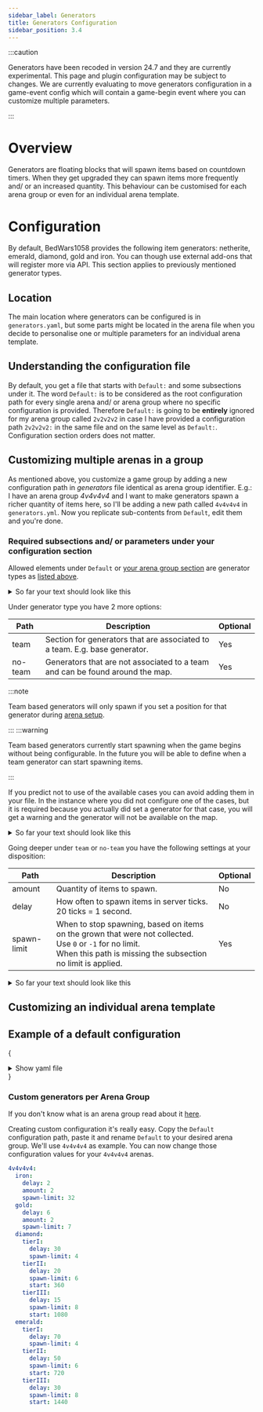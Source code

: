 ```yaml
---
sidebar_label: Generators
title: Generators Configuration
sidebar_position: 3.4
---
```


:::caution

Generators have been recoded in version 24.7 and they are currently experimental. This page and plugin configuration may be subject to changes.
We are currently evaluating to move generators configuration in a game-event config which will contain a game-begin event
where you can customize multiple parameters.

:::

# Overview
Generators are floating blocks that will spawn items based on countdown timers. When they get upgraded they can spawn
items more frequently and/ or an increased quantity. This behaviour can be customised for each arena group or even for
an individual arena template.

# Configuration
By default, BedWars1058 provides the following item generators: netherite, emerald, diamond, gold and iron. You can
though use external add-ons that will register more via API. This section applies to previously mentioned generator
types.

## Location
The main location where generators can be configured is in `generators.yaml`, but some parts might be located in the
arena file when you decide to personalise one or multiple parameters for an individual arena template.

## Understanding the configuration file
By default, you get a file that starts with `Default:` and some subsections under it. The word `Default:` is to be
considered as the root configuration path for every single arena and/ or arena group where no specific configuration
is provided. Therefore `Default:` is going to be **entirely** ignored for my arena group called `2v2v2v2` in case I 
have provided a configuration path `2v2v2v2:` in the same file and on the same level as `Default:`.
Configuration section orders does not matter.

## Customizing multiple arenas in a group
As mentioned above, you customize a game group by adding a new configuration path in _generators_ file identical as
arena group identifier. E.g.: I have an arena group _4v4v4v4_ and I want to make generators spawn a richer quantity
of items here, so I'll be adding a new path called `4v4v4v4` in `generators.yml`. Now you replicate sub-contents from
`Default`, edit them and you're done.

### Required subsections and/ or parameters under your configuration section
Allowed elements under `Default` or [your arena group section](#custom-generators-per-arena-group) are generator
types as [listed above](#configuration).

<details>
<summary>So far your text should look like this</summary>

```yaml title="generators.yml"
myArenaGroup:
  generatorType:
```

If you really don't get the above piece **eat** this:

```yaml title="generators.yml"
4v4v4v4:
  diamond:
```
</details>


Under generator type you have 2 more options:

| Path    | Description                                                                   | Optional |
|---------|-------------------------------------------------------------------------------|----------|
| team    | Section for generators that are associated to a team. E.g. base generator.    | Yes      |
| no-team | Generators that are not associated to a team and can be found around the map. | Yes      |

:::note

Team based generators will only spawn if you set a position for that generator during [arena setup](../setup/creating-arenas.md).

:::
:::warning

Team based generators currently start spawning when the game begins without being configurable. 
In the future you will be able to define when a team generator can start spawning items.

:::

If you predict not to use of the available cases you can avoid adding them in your file. In the instance where you
did not configure one of the cases, but it is required because you actually did set a generator for that case, you
will get a warning and the generator will not be available on the map.

<details>
<summary>So far your text should look like this</summary>

```yaml title="generators.yml"
myArenaGroup:
  generatorType:
    team:
    no-team:

```

If you really don't get the above piece **eat** this:

```yaml title="generators.yml"
4v4v4v4:
  diamond:
    team:
    no-team:
```
</details>


Going deeper under `team` or `no-team` you have the following settings at your disposition:

| Path        | Description                                                                                                                                                                      | Optional |
|-------------|----------------------------------------------------------------------------------------------------------------------------------------------------------------------------------|----------|
| amount      | Quantity of items to spawn.                                                                                                                                                      | No       |
| delay       | How often to spawn items in server ticks. 20 ticks = 1 second.                                                                                                                   | No       |
| spawn-limit | When to stop spawning, based on items on the grown that were not collected.<br/> Use `0` or `-1` for no limit.<br/>When this path is missing the subsection no limit is applied. | Yes      |

<details>
<summary>So far your text should look like this</summary>

```yaml title="generators.yml"
myArenaGroup:
  generatorType:
    team:
      amount: 2
      delay: 200
      spawn-limit: 10
    no-team:
      amount: 2
      delay: 1000
      spawn-limit: 10
```
</details>

## Customizing an individual arena template

## Example of a default configuration
{
<details>
<summary>Show yaml file</summary>

```yaml
#Under the "Default" configuration section there is the configuration for all the arena groups
#without a specified configuration. If you don't know what an arena group is you should read
#about them here: https://wiki.andrei1058.dev/docs/BedWars1058/setup/arena-groups
Default:
  #This contains the default settings for the iron generator on a team base
  #A player can change those values for his team buying upgrades
  #from the team upgrades NPC
  iron:
    #This is the iron-spawn delay in seconds
    delay: 2
    #How many iron ingots to spawn at once
    amount: 2
    #If the amount of iron ingots spawned on your generator
    #is equal to this, it won't spawn items anymore until
    #you collect the dropped items.
    spawn-limit: 32

  #This contains the settings for the gold generator on a team base
  #A player can change those values for his team buying upgrades
  #from the team upgrades NPC
  gold:
    #This is the gold-spawn delay in seconds
    delay: 6
    #How many gold ingots to spawn at once
    amount: 2
    #If the amount of gold ingots spawned on your generator
    #is equal to this, it won't spawn items anymore until
    #you collect the dropped items.
    spawn-limit: 7

  #This contains the settings for the diamond generators on a map
  diamond:
    #Settings for tier I
    tierI:
      #This is the diamond-spawn delay in seconds
      delay: 30
      #If the amount of diamonds spawned on a generator
      #is equal to this, it won't spawn items anymore until
      #you collect the dropped items
      spawn-limit: 4

    #Settings for tier II
    tierII:
      #This is the diamond-spawn delay in seconds
      delay: 20
      #If the amount of diamonds spawned on a generator
      #is equal to this, it won't spawn items anymore until
      #you collect the dropped items.
      spawn-limit: 6
      #When to upgrade diamond generators tier
      #Time in seconds
      #Upgrade after 360 seconds since the game start
      start: 360

    #Settings for tier III
    tierIII:
      #This is the diamond-spawn delay in seconds
      delay: 15
      #If the amount of diamonds spawned on a generator
      #is equal to this, it won't spawn items anymore until
      #you collect the dropped items.
      spawn-limit: 8
      #When to upgrade diamond generators tier
      #Time in seconds
      #Upgrade after 1080 seconds since tier II upgrade
      start: 1080
  emerald:
    #Settings for tier I
    tierI:
      #This is the emerald-spawn delay in seconds
      delay: 70
      #If the amount of emeralds spawned on a generator
      #is equal to this, it won't spawn items anymore until
      #you collect the dropped items.
      spawn-limit: 4

    #Settings for tier II
    tierII:
      #This is the emerald-spawn delay in seconds
      delay: 50
      #If the amount of emeralds spawned on a generator
      #is equal to this, it won't spawn items anymore until
      #you collect the dropped items.
      spawn-limit: 6
      #When to upgrade emerald generators tier
      #Time in seconds
      #Upgrade after 720 seconds since the game start
      start: 720

    #Settings for tier III
    tierIII:
      #This is the emerald-spawn delay in seconds
      delay: 30
      #If the amount of emeralds spawned on a generator
      #is equal to this, it won't spawn items anymore until
      #you collect the dropped items.
      spawn-limit: 8
      #When to upgrade emerald generators tier
      #Time in seconds
      #Upgrade after 1440 seconds since tier II upgrade
      start: 1440

#Set this to true if you want to stack
#the dropped items from generators
stack-items: false
`````
</details>
}

### Custom generators per Arena Group
If you don't know what is an arena group read about it [here](../setup/arena-groups.md).

Creating custom configuration it's really easy. Copy the `Default` configuration path, paste it and rename `Default` to your desired arena group. We'll use `4v4v4v4` as example. You can now change those configuration values for your `4v4v4v4` arenas.
````yaml
4v4v4v4:
  iron:
    delay: 2
    amount: 2
    spawn-limit: 32
  gold:
    delay: 6
    amount: 2
    spawn-limit: 7
  diamond:
    tierI:
      delay: 30
      spawn-limit: 4
    tierII:
      delay: 20
      spawn-limit: 6
      start: 360
    tierIII:
      delay: 15
      spawn-limit: 8
      start: 1080
  emerald:
    tierI:
      delay: 70
      spawn-limit: 4
    tierII:
      delay: 50
      spawn-limit: 6
      start: 720
    tierIII:
      delay: 30
      spawn-limit: 8
      start: 1440
````
